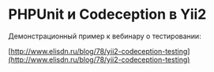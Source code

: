 PHPUnit и Codeception в Yii2
======

Демонстрационный пример к вебинару о тестировании:

[http://www.elisdn.ru/blog/78/yii2-codeception-testing](http://www.elisdn.ru/blog/78/yii2-codeception-testing)